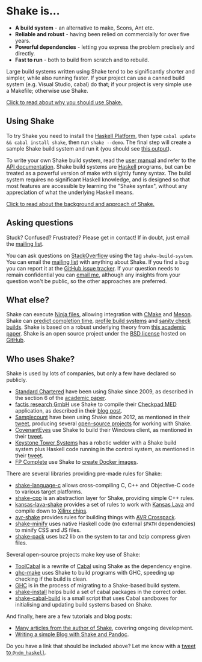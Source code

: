 # Shake is...

* **A build system** - an alternative to make, Scons, Ant etc.
* **Reliable and robust** - having been relied on commercially for over five years.
* **Powerful dependencies** - letting you express the problem precisely and directly.
* **Fast to run** - both to build from scratch and to rebuild.

Large build systems written using Shake tend to be significantly shorter and simpler, while also running faster. If your project can use a canned build system (e.g. Visual Studio, cabal) do that; if your project is very simple use a Makefile; otherwise use Shake.

[Click to read about why you should use Shake.](Why.md)

## Using Shake

To try Shake you need to install the [Haskell Platform](http://www.haskell.org/platform/), then type `cabal update && cabal install shake`, then run `shake --demo`. The final step will create a sample Shake build system and run it (you should see [this output](Demo.md)).

To write your own Shake build system, read the [user manual](Manual.md) and refer to the [API documentation](http://hackage.haskell.org/packages/archive/shake/latest/doc/html/Development-Shake.html). Shake build systems are [Haskell](http://haskell.org/) programs, but can be treated as a powerful version of make with slightly funny syntax. The build system requires no significant Haskell knowledge, and is designed so that most features are accessible by learning the "Shake syntax", without any appreciation of what the underlying Haskell means.

[Click to read about the background and approach of Shake.](About.md)

## Asking questions

Stuck? Confused? Frustrated? Please get in contact! If in doubt, just email the [mailing list](https://groups.google.com/forum/?fromgroups#!forum/shake-build-system).

You can ask questions on [StackOverflow](http://stackoverflow.com/questions/tagged/shake-build-system) using the tag `shake-build-system`. You can email the [mailing list](https://groups.google.com/forum/?fromgroups#!forum/shake-build-system) with anything about Shake. If you find a bug you can report it at the [GitHub issue tracker](https://github.com/ndmitchell/shake/issues). If your question needs to remain confidential you can [email me](http://community.haskell.org/~ndm/contact/), although any insights from your question won't be public, so the other approaches are preferred. 

## What else?

Shake can execute [Ninja files](Ninja.md), allowing integration with [CMake](http://www.cmake.org/) and [Meson](http://mesonbuild.com/). Shake can [predict completion time](Manual.md#progress), [profile build systems](Manual.md#profiling) and [sanity check builds](Manual.md#lint). Shake is based on a robust underlying theory from [this academic paper](http://community.haskell.org/~ndm/downloads/paper-shake_before_building-10_sep_2012.pdf). Shake is an open source project under the [BSD license](https://github.com/ndmitchell/shake/blob/master/LICENSE) hosted on [GitHub](https://github.com/ndmitchell/shake/).

## Who uses Shake?

Shake is used by lots of companies, but only a few have declared so publicly.

* [Standard Chartered](http://www.standardchartered.com/) have been using Shake since 2009, as described in the section 6 of the [academic paper](http://community.haskell.org/~ndm/downloads/paper-shake_before_building-10_sep_2012.pdf).
* [factis research GmbH](http://www.factisresearch.com/) use Shake to compile their [Checkpad MED](http://www.checkpad.de/) application, as described in their [blog post](http://funktionale-programmierung.de/2014/01/16/build-system-haskell.html).
* [Samplecount](http://samplecount.com/) have been using Shake since 2012, as mentioned in their [tweet](https://twitter.com/samplecount/status/491581551730511872), producing several [open-source projects](https://github.com/samplecount) for working with Shake.
* [CovenantEyes](http://www.covenanteyes.com/) use Shake to build their Windows client, as mentioned in their [tweet](https://twitter.com/eacameron88/status/543219899599163392).
* [Keystone Tower Systems](http://keystonetowersystems.com/) has a robotic welder with a Shake build system plus Haskell code running in the control system, as mentioned in their [tweet](https://twitter.com/eric_oconnor/status/581576757062434816).
* [FP Complete](https://www.fpcomplete.com/) use Shake to [create Docker images](https://www.fpcomplete.com/blog/2015/08/stack-docker#images).

There are several libraries providing pre-made rules for Shake:

* [shake-language-c](http://hackage.haskell.org/package/shake-language-c) allows cross-compiling C, C++ and Objective-C code to various target platforms.
* [shake-cpp](https://github.com/jfeltz/shake-cpp) is an abstraction layer for Shake, providing simple C++ rules.
* [kansas-lava-shake](http://hackage.haskell.org/package/kansas-lava-shake) provides a set of rules to work with [Kansas Lava](https://hackage.haskell.org/package/kansas-lava) and compile down to [Xilinx chips](http://www.xilinx.com/).
* [avr-shake](https://hackage.haskell.org/package/avr-shake) provides rules for building things with [AVR Crosspack](http://www.obdev.at/products/crosspack/index.html).
* [shake-minify](https://hackage.haskell.org/package/shake-minify) uses native Haskell code (no external `$PATH` dependencies) to minify CSS and JS files.
* [shake-pack](https://hackage.haskell.org/package/shake-pack) uses bz2 lib on the system to tar and bzip compress given files.

Several open-source projects make key use of Shake:

* [ToolCabal](https://github.com/TiborIntelSoft/ToolCabal) is a rewrite of [Cabal](https://www.haskell.org/cabal/) using Shake as the dependency engine.
* [ghc-make](https://github.com/ndmitchell/ghc-make) uses Shake to build programs with GHC, speeding up checking if the build is clean.
* [GHC](https://ghc.haskell.org/trac/ghc/wiki/Building/Shake) is in the process of migrating to a Shake-based build system.
* [shake-install](https://github.com/alphaHeavy/shake-install) helps build a set of cabal packages in the correct order.
* [shake-cabal-build](http://hackage.haskell.org/package/shake-cabal-build) is a small script that uses Cabal sandboxes for initialising and updating build systems based on Shake.

And finally, here are a few tutorials and blog posts:

* [Many articles from the author of Shake](http://neilmitchell.blogspot.co.uk/search/label/shake), covering ongoing development.
* [Writing a simple Blog with Shake and Pandoc](http://declaredvolatile.org/blog/2014-09-14-writing-a-simple-blog-with-shake-and-pandoc/).

Do you have a link that should be included above? Let me know with a [tweet to `@ndm_haskell`](https://twitter.com/ndm_haskell).
